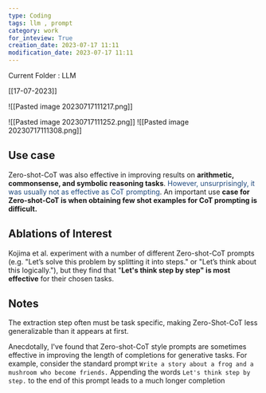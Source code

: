```yaml
---
type: Coding  
tags: llm , prompt
category: work
for_inteview: True
creation_date: 2023-07-17 11:11
modification_date: 2023-07-17 11:11
---
```


  
Current Folder : LLM




[[17-07-2023]]


![[Pasted image 20230717111217.png]]

![[Pasted image 20230717111252.png]]
![[Pasted image 20230717111308.png]]

## Use case

Zero-shot-CoT was also effective in improving results on **arithmetic, commonsense, and symbolic reasoning tasks**. <font color="#1f497d">However, unsurprisingly, it was usually not as effective as CoT prompting</font>. An important use **case for Zero-shot-CoT is when obtaining few shot examples for CoT prompting is difficult.**

## Ablations of Interest

Kojima et al. experiment with a number of different Zero-shot-CoT prompts (e.g. "Let’s solve this problem by splitting it into steps." or "Let’s think about this logically."), but they find that "**Let's think step by step" is most effective** for their chosen tasks.

## Notes

The extraction step often must be task specific, making Zero-Shot-CoT less generalizable than it appears at first.

Anecdotally, I've found that Zero-shot-CoT style prompts are sometimes effective in improving the length of completions for generative tasks. For example, consider the standard prompt `Write a story about a frog and a mushroom who become friends.` Appending the words `Let's think step by step.` to the end of this prompt leads to a much longer completion